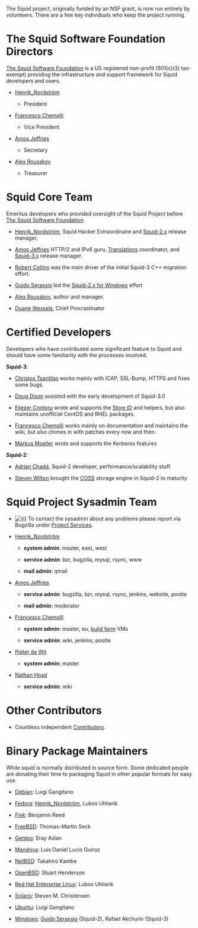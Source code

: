 The Squid project, originally funded by an NSF grant, is now run
entirely by volunteers. There are a few key individuals who keep the
project running.

# The Squid Software Foundation Directors

[The Squid Software Foundation](http://foundation.squid-cache.org/) is a
US registered non-profit (501(c)(3) tax-exempt) providing the
infrastructure and support framework for Squid developers and users.

  - [Henrik\_Nordström](/Henrik_Nordstr%C3%B6m#)
    - President

  - [Francesco
    Chemolli](/FrancescoChemolli#)
    - Vice President

  - [Amos
    Jeffries](/AmosJeffries#)
    - Secretary

  - [Alex
    Rousskov](/AlexRousskov#)
    - Treasurer

# Squid Core Team

Emeritus developers who provided oversight of the Squid Project before
[The Squid Software Foundation](http://foundation.squid-cache.org/).

  - [Henrik\_Nordström](/Henrik_Nordstr%C3%B6m#),
    Squid Hacker Extraordinaire and
    [Squid-2.x](/RoadMap/Squid2#)
    release manager.

  - [Amos
    Jeffries](/AmosJeffries#)
    HTTP/2 and IPv6 guru,
    [Translations](/Translations#)
    coordinator, and
    [Squid-3.x](/RoadMap/Squid3#)
    release manager.

  - [Robert Collins](http://www.squid-cache.org/~robertc/) was the main
    driver of the initial Squid-3 C++ migration effort.

  - [Guido
    Serassio](/GuidoSerassio#)
    led the [Squid-2.x for Windows](http://squid.acmeconsulting.it/)
    effort

  - [Alex
    Rousskov](/AlexRousskov#),
    author and manager.

  - [Duane Wessels](http://wessels.squid-cache.org/), Chief
    Procrastinator

# Certified Developers

Developers who have contributed some significant feature to Squid and
should have some familiarity with the processes involved.

**Squid-3**:

  - [Christos
    Tsantilas](/ChristosTsantilas#)
    works mainly with ICAP, SSL-Bump, HTTPS and fixes some bugs.

  - [Doug
    Dixon](/DougDixon#)
    assisted with the early development of Squid-3.0

  - [Eliezer
    Croitoru](/EliezerCroitoru#)
    wrote and supports the [Store
    ID](/Features/StoreID#)
    and helpers, but also maintains unofficial CentOS and RHEL packages.

  - [Francesco
    Chemolli](/FrancescoChemolli#)
    works mainly on documentation and maintains the wiki, but also
    chimes in with patches every now and then.

  - [Markus
    Moeller](/MarkusMoeller#)
    wrote and supports the Kerberos features

**Squid-2**:

  - [Adrian Chadd](http://www.squid-cache.org/~adrian/), Squid-2
    developer, performance/scalability stuff.

  - [Steven
    Wilton](/StevenWilton#)
    brought the
    [COSS](/Features/CyclicObjectStorageSystem#)
    storage engine in Squid-2 to maturity

# Squid Project Sysadmin Team

  - ![{i}](https://wiki.squid-cache.org/wiki/squidtheme/img/icon-info.png)
    To contact the sysadmin about any problems please report via
    Bugzilla under [Project
    Services](http://bugs.squid-cache.org/enter_bug.cgi?product=Project%20Services).

  - [Henrik\_Nordström](/Henrik_Nordstr%C3%B6m#)
    
      - **system admin**: master, east, west
    
      - **service admin**: bzr, bugzilla, mysql, rsync, www
    
      - **mail admin**: qmail

  - [Amos
    Jeffries](/AmosJeffries#)
    
      - **service admin**: bugzilla, bzr, mysql, rsync, jenkins,
        website, pootle
    
      - **mail admin**: moderator

  - [Francesco
    Chemolli](/FrancescoChemolli#)
    
      - **system admin**: master, eu, [build
        farm](/BuildFarm#)
        VMs
    
      - **service admin**: wiki, jenkins, pootle

  - [Pieter de
    Wit](/PieterDeWit#)
    
      - **system admin**: master

  - [Nathan
    Hoad](/NathanHoad#)
    
      - **service admin**: wiki

# Other Contributors

  - Countless independent
    [Contributors](https://raw.githubusercontent.com/squid-cache/squid/master/CONTRIBUTORS).

# Binary Package Maintainers

While squid is normally distributed in source form. Some dedicated
people are donating their time to packaging Squid in other popular
formats for easy use.

  - [Debian](/KnowledgeBase/Debian#):
    Luigi Gangitano

  - [Fedora](/KnowledgeBase/Fedora#):
    [Henrik\_Nordström](/Henrik_Nordstr%C3%B6m#),
    Lubos Uhliarik

  - [Fink](/KnowledgeBase/Fink#):
    Benjamin Reed

  - [FreeBSD](/KnowledgeBase/FreeBSD#):
    Thomas-Martin Seck

  - [Gentoo](/KnowledgeBase/Gentoo#):
    Eray Aslan

  - [Mandriva](/KnowledgeBase/Mandriva#):
    Luis Daniel Lucio Quiroz

  - [NetBSD](/KnowledgeBase/NetBSD#):
    Takahiro Kambe

  - [OpenBSD](/KnowledgeBase/OpenBsd#):
    Stuart Henderson

  - [Red Hat Enterprise
    Linux](/KnowledgeBase/RedHat#):
    Lubos Uhliarik

  - [Solaris](/KnowledgeBase/Solaris#):
    Steven M. Christensen

  - [Ubuntu](/KnowledgeBase/Ubuntu#):
    Luigi Gangitano

  - [Windows](/KnowledgeBase/Windows#):
    [Guido
    Serassio](/GuidoSerassio#)
    (Squid-2), Rafael Akchurin (Squid-3)
